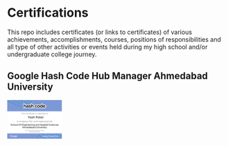 # Certifications                    

This repo includes certificates (or links to certificates) of various achievements, accomplishments, courses, positions of responsibilities and all type of other activities or events held during my high school and/or undergraduate college journey.

## Google Hash Code Hub Manager Ahmedabad University

<img src='https://github.com/yash982000/Certifications/blob/master/Google%20Hash%20Code%20Hub%20Manager%20Ahmedabad%20University.pdf' align='left' width='25%'>

  
